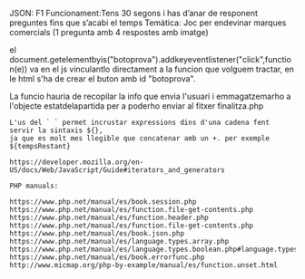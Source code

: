 JSON: F1
Funcionament:Tens 30 segons i has d’anar de responent preguntes fins que s’acabi el temps
Temàtica: Joc per endevinar marques comercials (1 pregunta amb 4 respostes amb imatge)

el document.getelementbyis("botoprova").addkeyeventlistener("click",function(e))
va en el js vinculantlo directament a la funcion que volguem tractar, en le html s'ha de crear el buton amb id "botoprova".

La funcio hauria de recopilar la info que envia l'usuari i emmagatzemarho a l'objecte estatdelapartida per a poderho enviar al fitxer finalitza.php





    L'us del ` ` permet incrustar expressions dins d'una cadena fent servir la sintaxis ${},
    ja que es molt mes llegible que concatenar amb un +. per exemple ${tempsRestant}

    https://developer.mozilla.org/en-US/docs/Web/JavaScript/Guide#iterators_and_generators

    PHP manuals:

    https://www.php.net/manual/es/book.session.php
    https://www.php.net/manual/es/function.file-get-contents.php
    https://www.php.net/manual/es/function.header.php
    https://www.php.net/manual/es/function.file-get-contents.php
    https://www.php.net/manual/es/book.json.php
    https://www.php.net/manual/es/language.types.array.php
    https://www.php.net/manual/es/language.types.boolean.php#language.types.boolean.operators
    https://www.php.net/manual/es/book.errorfunc.php
    http://www.micmap.org/php-by-example/manual/es/function.unset.html